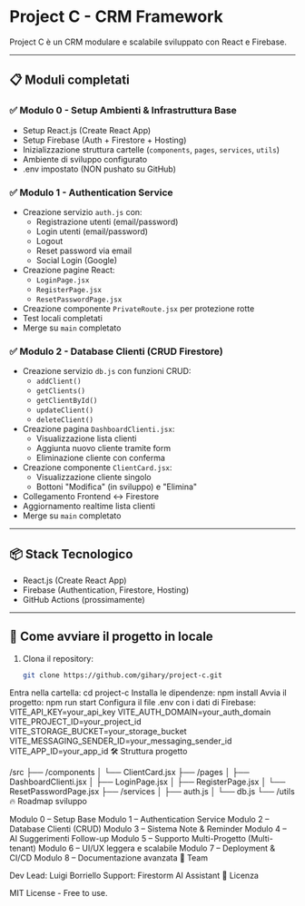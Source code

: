 # Project C - CRM Framework

Project C è un CRM modulare e scalabile sviluppato con React e Firebase.

---

## 📋 Moduli completati

### ✅ Modulo 0 - Setup Ambienti & Infrastruttura Base
- Setup React.js (Create React App)
- Setup Firebase (Auth + Firestore + Hosting)
- Inizializzazione struttura cartelle (`components`, `pages`, `services`, `utils`)
- Ambiente di sviluppo configurato
- .env impostato (NON pushato su GitHub)

### ✅ Modulo 1 - Authentication Service
- Creazione servizio `auth.js` con:
  - Registrazione utenti (email/password)
  - Login utenti (email/password)
  - Logout
  - Reset password via email
  - Social Login (Google)
- Creazione pagine React:
  - `LoginPage.jsx`
  - `RegisterPage.jsx`
  - `ResetPasswordPage.jsx`
- Creazione componente `PrivateRoute.jsx` per protezione rotte
- Test locali completati
- Merge su `main` completato

### ✅ Modulo 2 - Database Clienti (CRUD Firestore)
- Creazione servizio `db.js` con funzioni CRUD:
  - `addClient()`
  - `getClients()`
  - `getClientById()`
  - `updateClient()`
  - `deleteClient()`
- Creazione pagina `DashboardClienti.jsx`:
  - Visualizzazione lista clienti
  - Aggiunta nuovo cliente tramite form
  - Eliminazione cliente con conferma
- Creazione componente `ClientCard.jsx`:
  - Visualizzazione cliente singolo
  - Bottoni "Modifica" (in sviluppo) e "Elimina"
- Collegamento Frontend <-> Firestore
- Aggiornamento realtime lista clienti
- Merge su `main` completato

---

## 📦 Stack Tecnologico

- React.js (Create React App)
- Firebase (Authentication, Firestore, Hosting)
- GitHub Actions (prossimamente)

---

## 🚀 Come avviare il progetto in locale

1. Clona il repository:
   ```bash
   git clone https://github.com/gihary/project-c.git
Entra nella cartella:
cd project-c
Installa le dipendenze:
npm install
Avvia il progetto:
npm run start
Configura il file .env con i dati di Firebase:
VITE_API_KEY=your_api_key
VITE_AUTH_DOMAIN=your_auth_domain
VITE_PROJECT_ID=your_project_id
VITE_STORAGE_BUCKET=your_storage_bucket
VITE_MESSAGING_SENDER_ID=your_messaging_sender_id
VITE_APP_ID=your_app_id
🛠️ Struttura progetto

/src
 ├── /components
 │     └── ClientCard.jsx
 ├── /pages
 │     ├── DashboardClienti.jsx
 │     ├── LoginPage.jsx
 │     ├── RegisterPage.jsx
 │     └── ResetPasswordPage.jsx
 ├── /services
 │     ├── auth.js
 │     └── db.js
 └── /utils
🔥 Roadmap sviluppo

 Modulo 0 – Setup Base
 Modulo 1 – Authentication Service
 Modulo 2 – Database Clienti (CRUD)
 Modulo 3 – Sistema Note & Reminder
 Modulo 4 – AI Suggerimenti Follow-up
 Modulo 5 – Supporto Multi-Progetto (Multi-tenant)
 Modulo 6 – UI/UX leggera e scalabile
 Modulo 7 – Deployment & CI/CD
 Modulo 8 – Documentazione avanzata
👥 Team

Dev Lead: Luigi Borriello
Support: Firestorm AI Assistant
📄 Licenza

MIT License - Free to use.
